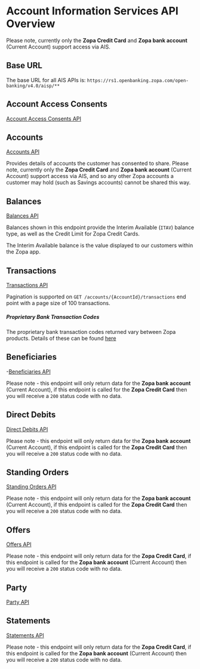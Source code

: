 # Account Information Services API Overview

Please note, currently only the **Zopa Credit Card** and **Zopa bank account** (Current Account) support access via AIS.

## Base URL
The base URL for all AIS APIs is: `https://rs1.openbanking.zopa.com/open-banking/v4.0/aisp/**`

## Account Access Consents
[Account Access Consents API](/perry/developer/documentation?resource=euhub-zopa-portal-new&document=swagger/account-info-openapi.yaml#operations-tag-Account_Access)

## Accounts
[Accounts API](/perry/developer/documentation?resource=euhub-zopa-portal-new&document=swagger/account-info-openapi.yaml#operations-tag-Accounts)

Provides details of accounts the customer has consented to share. Please note, currently only the **Zopa Credit Card** and **Zopa bank account** (Current Account) support access via AIS, and so any other Zopa accounts a customer may hold (such as Savings accounts) cannot be shared this way.

## Balances
[Balances API](/perry/developer/documentation?resource=euhub-zopa-portal-new&document=swagger/account-info-openapi.yaml#operations-tag-Balances)

Balances shown in this endpoint provide the Interim Available (`ITAV`) balance type, as well as the Credit Limit for Zopa Credit Cards.

The Interim Available balance is the value displayed to our customers within the Zopa app.

## Transactions
[Transactions API](/perry/developer/documentation?resource=euhub-zopa-portal-new&document=swagger/account-info-openapi.yaml#operations-tag-Transactions)

Pagination is supported on `GET /accounts/{AccountId}/transactions` end point with a page size of 100 transactions.

##### Proprietary Bank Transaction Codes
The proprietary bank transaction codes returned vary between Zopa products. Details of these can be found [here](/perry/developer/documentation?resource=euhub-zopa-portal-new&document=docs/API%20Overview/pbtc.md)

## Beneficiaries
-[Beneficiaries API](/perry/developer/documentation?resource=dev-ui-portal&document=swagger/account-info-openapi.yaml#operations-tag-Beneficiaries)

Please note - this endpoint will only return data for the **Zopa bank account** (Current Account), if this endpoint is called for the **Zopa Credit Card** then you will receive a `200` status code with no data.

## Direct Debits
[Direct Debits API](/perry/developer/documentation?resource=dev-ui-portal&document=swagger/account-info-openapi.yaml#operations-tag-Direct_Debits)

Please note - this endpoint will only return data for the **Zopa bank account** (Current Account), if this endpoint is called for the **Zopa Credit Card** then you will receive a `200` status code with no data.

## Standing Orders
[Standing Orders API](/perry/developer/documentation?resource=dev-ui-portal&document=swagger/account-info-openapi.yaml#operations-tag-Standing_Orders)

Please note - this endpoint will only return data for the **Zopa bank account** (Current Account), if this endpoint is called for the **Zopa Credit Card** then you will receive a `200` status code with no data.

## Offers
[Offers API](/perry/developer/documentation?resource=euhub-zopa-portal-new&document=swagger/account-info-openapi.yaml#operations-tag-Offers)

Please note - this endpoint will only return data for the **Zopa Credit Card**, if this endpoint is called for the **Zopa bank account** (Current Account) then you will receive a `200` status code with no data.


## Party
[Party API](/perry/developer/documentation?resource=euhub-zopa-portal-new&document=swagger/account-info-openapi.yaml#operations-tag-Party)


## Statements
[Statements API](/perry/developer/documentation?resource=euhub-zopa-portal-new&document=swagger/account-info-openapi.yaml#operations-tag-Statements)

Please note - this endpoint will only return data for the **Zopa Credit Card**, if this endpoint is called for the **Zopa bank account** (Current Account) then you will receive a `200` status code with no data.